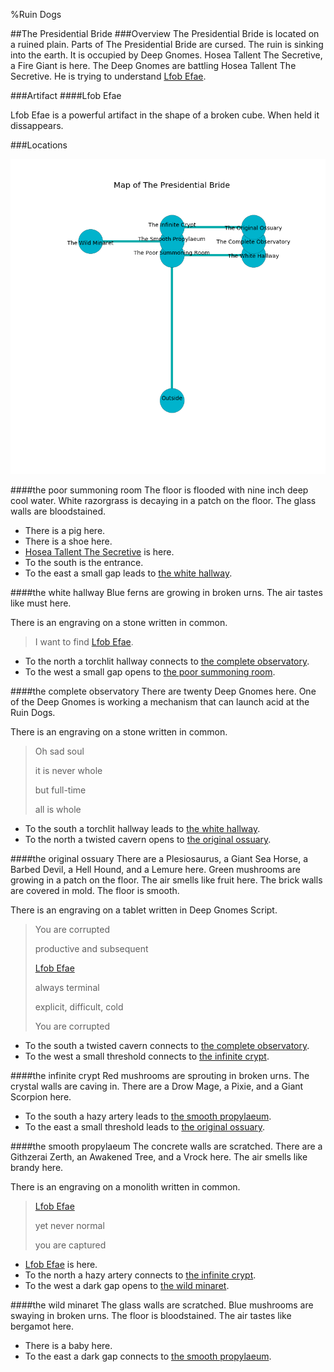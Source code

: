 %Ruin Dogs

##The Presidential Bride
###Overview
The Presidential Bride is located on a ruined plain. Parts of The Presidential Bride are cursed. The ruin is sinking into the earth. It is occupied by Deep Gnomes. <a name="Hosea-Tallent-The-Secretive"></a>Hosea Tallent The Secretive, a Fire Giant is here. The Deep Gnomes are battling Hosea Tallent The Secretive. He  is trying to understand [Lfob Efae](#Lfob-Efae). 



###Artifact
####<a name="Lfob-Efae"></a>Lfob Efae


Lfob Efae is a powerful artifact in the shape of a broken cube. When held it dissappears. 





###Locations


![](../v1/images/The-Presidential-Bride.png)

####<a name="the-poor-summoning-room"></a>the poor summoning room
The floor is flooded with nine inch deep cool water. White razorgrass is decaying in a patch on the floor. The glass walls are bloodstained. 



* There is a pig here.
* There is a shoe here.
* [Hosea Tallent The Secretive](#Hosea-Tallent-The-Secretive) is here.
* To the south is the entrance.
* To the east a small gap leads to [the white hallway](#the-white-hallway).


####<a name="the-white-hallway"></a>the white hallway
Blue ferns are growing in broken urns. The air tastes like must here. 

There is an engraving on a stone written in common. 

> I want to find [Lfob Efae](#Lfob-Efae).
>


* To the north a torchlit hallway connects to [the complete observatory](#the-complete-observatory).
* To the west a small gap opens to [the poor summoning room](#the-poor-summoning-room).


####<a name="the-complete-observatory"></a>the complete observatory
There are twenty Deep Gnomes here. One of the Deep Gnomes is working a mechanism that can launch acid at the Ruin Dogs. 

There is an engraving on a stone written in common. 

> Oh sad soul
>
> it is never whole
>
> but full-time
>
> all is whole
>


* To the south a torchlit hallway leads to [the white hallway](#the-white-hallway).
* To the north a twisted cavern opens to [the original ossuary](#the-original-ossuary).


####<a name="the-original-ossuary"></a>the original ossuary
There are a Plesiosaurus, a Giant Sea Horse, a Barbed Devil, a Hell Hound, and a Lemure here. Green mushrooms are growing in a patch on the floor. The air smells like fruit here. The brick walls are covered in mold. The floor is smooth. 

There is an engraving on a tablet written in Deep Gnomes Script. 

> You are corrupted
>
> productive and subsequent
>
> [Lfob Efae](#Lfob-Efae)
>
> always terminal
>
> explicit, difficult, cold
>
> You are corrupted
>


* To the south a twisted cavern connects to [the complete observatory](#the-complete-observatory).
* To the west a small threshold connects to [the infinite crypt](#the-infinite-crypt).


####<a name="the-infinite-crypt"></a>the infinite crypt
Red mushrooms are sprouting in broken urns. The crystal walls are caving in. There are a Drow Mage, a Pixie, and a Giant Scorpion here. 



* To the south a hazy artery leads to [the smooth propylaeum](#the-smooth-propylaeum).
* To the east a small threshold leads to [the original ossuary](#the-original-ossuary).


####<a name="the-smooth-propylaeum"></a>the smooth propylaeum
The concrete walls are scratched. There are a Githzerai Zerth, an Awakened Tree, and a Vrock here. The air smells like brandy here. 

There is an engraving on a monolith written in common. 

> [Lfob Efae](#Lfob-Efae)
>
> yet never normal
>
> you are captured
>


* [Lfob Efae](#Lfob-Efae) is here.
* To the north a hazy artery connects to [the infinite crypt](#the-infinite-crypt).
* To the west a dark gap opens to [the wild minaret](#the-wild-minaret).


####<a name="the-wild-minaret"></a>the wild minaret
The glass walls are scratched. Blue mushrooms are swaying in broken urns. The floor is bloodstained. The air tastes like bergamot here. 



* There is a baby here.
* To the east a dark gap connects to [the smooth propylaeum](#the-smooth-propylaeum).


